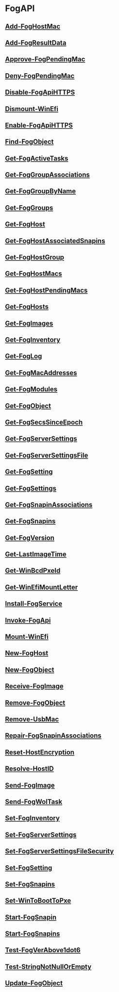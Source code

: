 # FogAPI

## [Add-FogHostMac](Add-FogHostMac.md)

## [Add-FogResultData](Add-FogResultData.md)

## [Approve-FogPendingMac](Approve-FogPendingMac.md)

## [Deny-FogPendingMac](Deny-FogPendingMac.md)

## [Disable-FogApiHTTPS](Disable-FogApiHTTPS.md)

## [Dismount-WinEfi](Dismount-WinEfi.md)

## [Enable-FogApiHTTPS](Enable-FogApiHTTPS.md)

## [Find-FogObject](Find-FogObject.md)

## [Get-FogActiveTasks](Get-FogActiveTasks.md)

## [Get-FogGroupAssociations](Get-FogGroupAssociations.md)

## [Get-FogGroupByName](Get-FogGroupByName.md)

## [Get-FogGroups](Get-FogGroups.md)

## [Get-FogHost](Get-FogHost.md)

## [Get-FogHostAssociatedSnapins](Get-FogHostAssociatedSnapins.md)

## [Get-FogHostGroup](Get-FogHostGroup.md)

## [Get-FogHostMacs](Get-FogHostMacs.md)

## [Get-FogHostPendingMacs](Get-FogHostPendingMacs.md)

## [Get-FogHosts](Get-FogHosts.md)

## [Get-FogImages](Get-FogImages.md)

## [Get-FogInventory](Get-FogInventory.md)

## [Get-FogLog](Get-FogLog.md)

## [Get-FogMacAddresses](Get-FogMacAddresses.md)

## [Get-FogModules](Get-FogModules.md)

## [Get-FogObject](Get-FogObject.md)

## [Get-FogSecsSinceEpoch](Get-FogSecsSinceEpoch.md)

## [Get-FogServerSettings](Get-FogServerSettings.md)

## [Get-FogServerSettingsFile](Get-FogServerSettingsFile.md)

## [Get-FogSetting](Get-FogSetting.md)

## [Get-FogSettings](Get-FogSettings.md)

## [Get-FogSnapinAssociations](Get-FogSnapinAssociations.md)

## [Get-FogSnapins](Get-FogSnapins.md)

## [Get-FogVersion](Get-FogVersion.md)

## [Get-LastImageTime](Get-LastImageTime.md)

## [Get-WinBcdPxeId](Get-WinBcdPxeId.md)

## [Get-WinEfiMountLetter](Get-WinEfiMountLetter.md)

## [Install-FogService](Install-FogService.md)

## [Invoke-FogApi](Invoke-FogApi.md)

## [Mount-WinEfi](Mount-WinEfi.md)

## [New-FogHost](New-FogHost.md)

## [New-FogObject](New-FogObject.md)

## [Receive-FogImage](Receive-FogImage.md)

## [Remove-FogObject](Remove-FogObject.md)

## [Remove-UsbMac](Remove-UsbMac.md)

## [Repair-FogSnapinAssociations](Repair-FogSnapinAssociations.md)

## [Reset-HostEncryption](Reset-HostEncryption.md)

## [Resolve-HostID](Resolve-HostID.md)

## [Send-FogImage](Send-FogImage.md)

## [Send-FogWolTask](Send-FogWolTask.md)

## [Set-FogInventory](Set-FogInventory.md)

## [Set-FogServerSettings](Set-FogServerSettings.md)

## [Set-FogServerSettingsFileSecurity](Set-FogServerSettingsFileSecurity.md)

## [Set-FogSetting](Set-FogSetting.md)

## [Set-FogSnapins](Set-FogSnapins.md)

## [Set-WinToBootToPxe](Set-WinToBootToPxe.md)

## [Start-FogSnapin](Start-FogSnapin.md)

## [Start-FogSnapins](Start-FogSnapins.md)

## [Test-FogVerAbove1dot6](Test-FogVerAbove1dot6.md)

## [Test-StringNotNullOrEmpty](Test-StringNotNullOrEmpty.md)

## [Update-FogObject](Update-FogObject.md)


